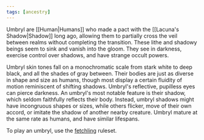 ```yaml
---
tags: [ancestry]
---
```


Umbryl are [[Human|Humans]] who made a pact with the [[Lacuna's Shadow|Shadow]] long ago, allowing them to partially cross the veil between realms without completing the transition. These lithe and shadowy beings seem to sink and vanish into the gloom. They see in darkness, exercise control over shadows, and have strange occult powers.

Umbryl skin tones fall on a monochromatic scale from stark white to deep black, and all the shades of gray between. Their bodies are just as diverse in shape and size as humans, though most display a certain fluidity of motion reminiscent of shifting shadows. Umbryl's reflective, pupilless eyes can pierce darkness. An umbryl's most notable feature is their shadow, which seldom faithfully reflects their body. Instead, umbryl shadows might have incongruous shapes or sizes, while others flicker, move of their own accord, or imitate the shadow of another nearby creature. Umbryl mature at the same rate as humans, and have similar lifespans.

To play an umbryl, use the [fetchling](https://2e.aonprd.com/Ancestries.aspx?ID=30) ruleset.
